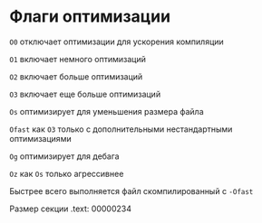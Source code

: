# Флаги оптимизации

`O0` отключает оптимизации для ускорения компиляции

`O1` включает немного оптимизаций

`O2` включает больше оптимизаций

`O3` включает еще больше оптимизаций

`Os` оптимизирует для уменьшения размера файла

`Ofast` как `O3` только с дополнительными нестандартными оптимизациями

`Og` оптимизирует для дебага

`Oz` как `Os` только агрессивнее

Быстрее всего выполняется файл скомпилированный с `-Ofast`

Размер секции .text: 00000234
